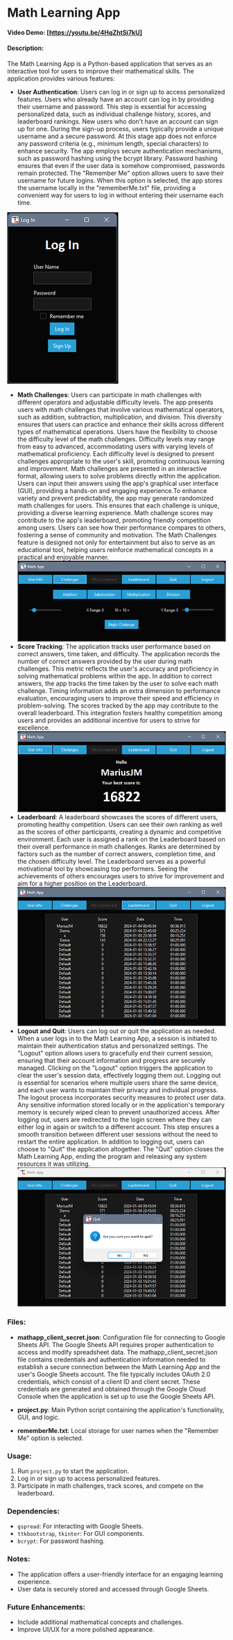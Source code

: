 # Math Learning App

#### Video Demo: [https://youtu.be/4HqZhtSi7kU]

#### Description:

The Math Learning App is a Python-based application that serves as an interactive tool for users to improve their mathematical skills. The application provides various features:

- **User Authentication**: Users can log in or sign up to access personalized features. Users who already have an account can log in by providing their username and password. This step is essential for accessing personalized data, such as individual challenge history, scores, and leaderboard rankings. New users who don't have an account can sign up for one. During the sign-up process, users typically provide a unique username and a secure password. At this stage app does not enforce any password criteria (e.g., minimum length, special characters) to enhance security. The app employs secure authentication mechanisms, such as password hashing using the bcrypt library. Password hashing ensures that even if the user data is somehow compromised, passwords remain protected. The "Remember Me" option allows users to save their username for future logins. When this option is selected, the app stores the username locally in the "rememberMe.txt" file, providing a convenient way for users to log in without entering their username each time.

![alt text](image.png)
- **Math Challenges**: Users can participate in math challenges with different operators and adjustable difficulty levels. The app presents users with math challenges that involve various mathematical operators, such as addition, subtraction, multiplication, and division. This diversity ensures that users can practice and enhance their skills across different types of mathematical operations. Users have the flexibility to choose the difficulty level of the math challenges. Difficulty levels may range from easy to advanced, accommodating users with varying levels of mathematical proficiency. Each difficulty level is designed to present challenges appropriate to the user's skill, promoting continuous learning and improvement. Math challenges are presented in an interactive format, allowing users to solve problems directly within the application. Users can input their answers using the app's graphical user interface (GUI), providing a hands-on and engaging experience.To enhance variety and prevent predictability, the app may generate randomized math challenges for users. This ensures that each challenge is unique, providing a diverse learning experience. Math challenge scores may contribute to the app's leaderboard, promoting friendly competition among users. Users can see how their performance compares to others, fostering a sense of community and motivation. The Math Challenges feature is designed not only for entertainment but also to serve as an educational tool, helping users reinforce mathematical concepts in a practical and enjoyable manner.
![alt text](image-1.png)
- **Score Tracking**: The application tracks user performance based on correct answers, time taken, and difficulty. The application records the number of correct answers provided by the user during math challenges. This metric reflects the user's accuracy and proficiency in solving mathematical problems within the app. In addition to correct answers, the app tracks the time taken by the user to solve each math challenge. Timing information adds an extra dimension to performance evaluation, encouraging users to improve their speed and efficiency in problem-solving. The scores tracked by the app may contribute to the overall leaderboard. This integration fosters healthy competition among users and provides an additional incentive for users to strive for excellence.
![alt text](image-2.png)
- **Leaderboard**: A leaderboard showcases the scores of different users, promoting healthy competition. Users can see their own ranking as well as the scores of other participants, creating a dynamic and competitive environment. Each user is assigned a rank on the Leaderboard based on their overall performance in math challenges. Ranks are determined by factors such as the number of correct answers, completion time, and the chosen difficulty level. The Leaderboard serves as a powerful motivational tool by showcasing top performers. Seeing the achievements of others encourages users to strive for improvement and aim for a higher position on the Leaderboard.
![alt text](image-3.png)
- **Logout and Quit**: Users can log out or quit the application as needed. When a user logs in to the Math Learning App, a session is initiated to maintain their authentication status and personalized settings. The "Logout" option allows users to gracefully end their current session, ensuring that their account information and progress are securely managed. Clicking on the "Logout" option triggers the application to clear the user's session data, effectively logging them out. Logging out is essential for scenarios where multiple users share the same device, and each user wants to maintain their privacy and individual progress. The logout process incorporates security measures to protect user data. Any sensitive information stored locally or in the application's temporary memory is securely wiped clean to prevent unauthorized access. After logging out, users are redirected to the login screen where they can either log in again or switch to a different account. This step ensures a smooth transition between different user sessions without the need to restart the entire application. In addition to logging out, users can choose to "Quit" the application altogether. The "Quit" option closes the Math Learning App, ending the program and releasing any system resources it was utilizing.
![alt text](image-4.png)
### Files:

- **mathapp_client_secret.json**: Configuration file for connecting to Google Sheets API. The Google Sheets API requires proper authentication to access and modify spreadsheet data. The mathapp_client_secret.json file contains credentials and authentication information needed to establish a secure connection between the Math Learning App and the user's Google Sheets account. The file typically includes OAuth 2.0 credentials, which consist of a client ID and client secret. These credentials are generated and obtained through the Google Cloud Console when the application is set up to use the Google Sheets API.

- **project.py**: Main Python script containing the application's functionality, GUI, and logic.

- **rememberMe.txt**: Local storage for user names when the "Remember Me" option is selected.

### Usage:

1. Run `project.py` to start the application.
2. Log in or sign up to access personalized features.
3. Participate in math challenges, track scores, and compete on the leaderboard.

### Dependencies:

- `gspread`: For interacting with Google Sheets.
- `ttkbootstrap`, `tkinter`: For GUI components.
- `bcrypt`: For password hashing.

### Notes:

- The application offers a user-friendly interface for an engaging learning experience.
- User data is securely stored and accessed through Google Sheets.

### Future Enhancements:

- Include additional mathematical concepts and challenges.
- Improve UI/UX for a more polished appearance.


